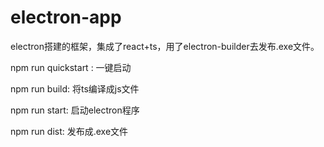 # electron-app
electron搭建的框架，集成了react+ts，用了electron-builder去发布.exe文件。

npm run quickstart : 一键启动

npm run build: 将ts编译成js文件

npm run start: 启动electron程序

npm run dist: 发布成.exe文件
